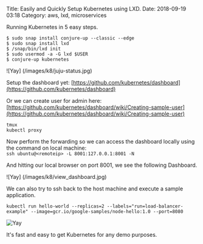 Title: Easily and Quickly Setup Kubernetes using LXD. 
Date: 2018-09-19 03:18
Category: aws, lxd, microservices

Running Kubernetes in 5 easy steps.


```
$ sudo snap install conjure-up --classic --edge
$ sudo snap install lxd
$ /snap/bin/lxd init
$ sudo usermod -a -G lxd $USER
$ conjure-up kubernetes
```

![Yay] (/images/k8/juju-status.jpg)

Setup the dashboard yet: [https://github.com/kubernetes/dashboard](https://github.com/kubernetes/dashboard)


Or we can create user for admin here: 
[https://github.com/kubernetes/dashboard/wiki/Creating-sample-user](https://github.com/kubernetes/dashboard/wiki/Creating-sample-user)

```
tmux 
kubectl proxy
```

Now perform the forwarding so we can access the dashboard locally using the command on local machine:  
`ssh ubuntu@<remoteip> -L 8001:127.0.0.1:8001 -N`

And hitting our local browser on port 8001, we see the following Dashboard.

![Yay] (/images/k8/view_dashboard.jpg)


We can also try to ssh back to the host machine and execute a sample application.

```
kubectl run hello-world --replicas=2 --labels="run=load-balancer-example" --image=gcr.io/google-samples/node-hello:1.0 --port=8080
```


![Yay](/images/k8/view-hello.jpg)


It's fast and easy to get Kubernetes for any demo purposes.




